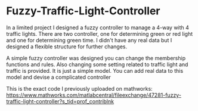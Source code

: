 # Fuzzy-Traffic-Light-Controller
In a limited project I designed a fuzzy controller to manage a 4-way with 4 traffic lights.
There are two controller, one for determining green or red light and one for determining green time.
I didn't have any real data but I designed a flexible structure for further changes.


A simple fuzzy controller was designed 
you can change the membership functions and rules. Also changing some setting related to traffic light and traffic is provided. 
It is just a simple model. 
You can add real data to this model and devise a complicated controller

This is the exact code I previously uploaded on mathworks: https://www.mathworks.com/matlabcentral/fileexchange/47281-fuzzy-traffic-light-controller?s_tid=prof_contriblnk
